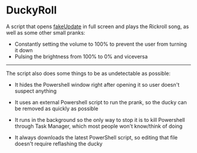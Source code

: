 # DuckyRoll

A script that opens [fakeUpdate](http://fakeupdate.net/win10u/) in full screen and plays the Rickroll song, as well as some other small pranks: 

 - Constantly setting the volume to 100% to prevent the user from turning it down
 - Pulsing the brightness from 100% to 0% and viceversa

***

The script also does some things to be as undetectable as possible: 

 - It hides the Powershell window right after opening it so user doesn't suspect anything 

 - It uses an external Powershell script to run the prank, so the ducky can be removed as quickly as possible

 - It runs in the background so the only way to stop it is to kill Powershell through Task Manager, which most people won't know/think of doing

 - It always downloads the latest PowerShell script, so editing that file doesn't require reflashing the ducky